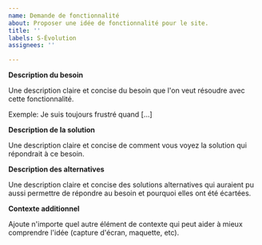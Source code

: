 ```yaml
---
name: Demande de fonctionnalité
about: Proposer une idée de fonctionnalité pour le site.
title: ''
labels: S-Évolution
assignees: ''

---
```


**Description du besoin**

Une description claire et concise du besoin que l'on veut résoudre avec cette fonctionnalité.

Exemple: Je suis toujours frustré quand [...]

**Description de la solution**

Une description claire et concise de comment vous voyez la solution qui répondrait à ce besoin.

**Description des alternatives**

Une description claire et concise des solutions alternatives qui auraient pu aussi permettre de répondre au besoin et pourquoi elles ont été écartées.

**Contexte additionnel**

Ajoute n'importe quel autre élément de contexte qui peut aider à mieux comprendre l'idée (capture d'écran, maquette, etc).

